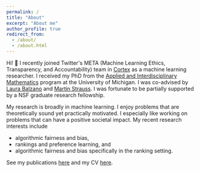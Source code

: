 ```yaml
---
permalink: /
title: "About"
excerpt: "About me"
author_profile: true
redirect_from: 
  - /about/
  - /about.html
---
```


Hi! 👋 I recently joined Twitter's META (Machine Learning Ethics, Transparency, and Accountability) team in [Cortex](https://cortex.twitter.com) as a machine learning researcher. I received my PhD from the [Applied and Interdisciplinary Mathematics](https://lsa.umich.edu/math/graduates/GraduateStudentHandbook/ph-d-programs/applied-and-interdisciplinary-mathematics--aim-.html) program at the University of Michigan. I was co-advised by [Laura Balzano](http://web.eecs.umich.edu/~girasole/) and [Martin Strauss](http://web.eecs.umich.edu/~martinjs/). I was fortunate to be partially supported by a NSF graduate research fellowship.

My research is broadly in machine learning. I enjoy problems that are theoretically sound yet practically motivated. I especially like working on problems that can have a positive societal impact. My recent research interests include

* algorithmic fairness and bias,
* rankings and preference learning, and
* algorithmic fairness and bias specifically in the ranking setting.


See my publications [here](https://amandarg.github.io/publications/) and my CV [here](../files/Amanda_Bower_CV.pdf).
